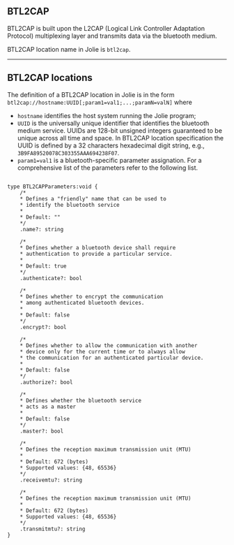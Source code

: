 ## BTL2CAP

BTL2CAP is built upon the L2CAP (Logical Link Controller Adaptation Protocol) multiplexing layer and transmits data via the bluetooth medium.

BTL2CAP location name in Jolie is `btl2cap`. 

---

## BTL2CAP locations

The definition of a BTL2CAP location in Jolie is in the form `btl2cap://hostname:UUID[;param1=val1;...;paramN=valN]` where

- `hostname` identifies the host system running the Jolie program;
- `UUID` is the universally unique identifier that identifies the bluetooth medium service. UUIDs are 128-bit unsigned integers guaranteed to be unique across all time and space. In BTL2CAP location specification the UUID is defined by a 32 characters hexadecimal digit string, e.g., `3B9FA89520078C303355AAA694238F07`.
- `param1=val1` is a bluetooth-specific parameter assignation. For a comprehensive list of the parameters refer to the following list.

<pre><code class="language-jolie code">
type BTL2CAPParameters:void {
	/*
	* Defines a "friendly" name that can be used to
	* identify the bluetooth service
	* 
	* Default: ""
	*/
	.name?: string

	/*
	* Defines whether a bluetooth device shall require 
	* authentication to provide a particular service.
	*
	* Default: true
	*/
	.authenticate?: bool

	/*
	* Defines whether to encrypt the communication 
	* among authenticated bluetooth devices.
	*
	* Default: false
	*/
	.encrypt?: bool

	/*
	* Defines whether to allow the communication with another
	* device only for the current time or to always allow
	* the communication for an authenticated particular device.
	*
	* Default: false
	*/
	.authorize?: bool

	/*
	* Defines whether the bluetooth service 
	* acts as a master 
	*
	* Default: false
	*/
	.master?: bool

	/*
	* Defines the reception maximum transmission unit (MTU)
	*
	* Default: 672 (bytes)
	* Supported values: {48, 65536}
	*/
	.receivemtu?: string

	/*
	* Defines the reception maximum transmission unit (MTU)
	*
	* Default: 672 (bytes)
	* Supported values: {48, 65536}
	*/
	.transmitmtu?: string
}

</code></pre>